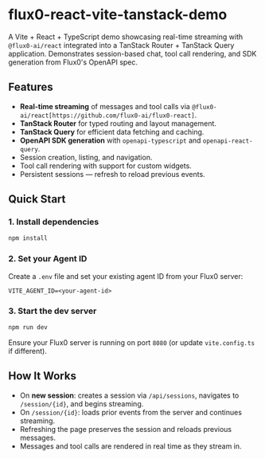 # flux0-react-vite-tanstack-demo

A Vite + React + TypeScript demo showcasing real-time streaming with `@flux0-ai/react` integrated into a TanStack Router + TanStack Query application. Demonstrates session-based chat, tool call rendering, and SDK generation from Flux0's OpenAPI spec.

## Features

- **Real-time streaming** of messages and tool calls via `@flux0-ai/react[https://github.com/flux0-ai/flux0-react]`.
- **TanStack Router** for typed routing and layout management.
- **TanStack Query** for efficient data fetching and caching.
- **OpenAPI SDK generation** with `openapi-typescript` and `openapi-react-query`.
- Session creation, listing, and navigation.
- Tool call rendering with support for custom widgets.
- Persistent sessions — refresh to reload previous events.

## Quick Start

### 1. Install dependencies

```bash
npm install
```

### 2. Set your Agent ID

Create a `.env` file and set your existing agent ID from your Flux0 server:

```env
VITE_AGENT_ID=<your-agent-id>
```

### 3. Start the dev server

```bash
npm run dev
```

Ensure your Flux0 server is running on port `8080` (or update `vite.config.ts` if different).

## How It Works

- On **new session**: creates a session via `/api/sessions`, navigates to `/session/{id}`, and begins streaming.
- On `/session/{id}`: loads prior events from the server and continues streaming.
- Refreshing the page preserves the session and reloads previous messages.
- Messages and tool calls are rendered in real time as they stream in.
